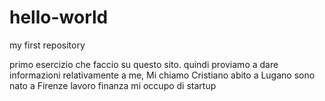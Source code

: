 # hello-world
my first repository

primo esercizio che faccio su questo sito. quindi proviamo a dare informazioni relativamente a me, Mi chiamo Cristiano  abito a Lugano sono nato a Firenze lavoro finanza mi occupo di startup
 
